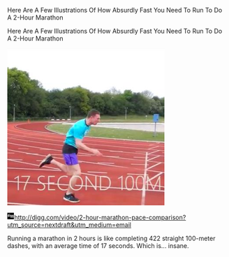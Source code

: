 Here Are A Few Illustrations Of How Absurdly Fast You Need To Run To Do A 2-Hour Marathon

Here Are A Few Illustrations Of How Absurdly Fast You Need To Run To Do A 2-Hour Marathon

![](../_resources/ebfb7d204914082d52f392d3425ececb.png)

![](../_resources/dc850805d61f57bc081948d64452660a.png)http://digg.com/video/2-hour-marathon-pace-comparison?utm_source=nextdraft&utm_medium=email

Running a marathon in 2 hours is like completing 422 straight 100-meter dashes, with an average time of 17 seconds. Which is... insane.
